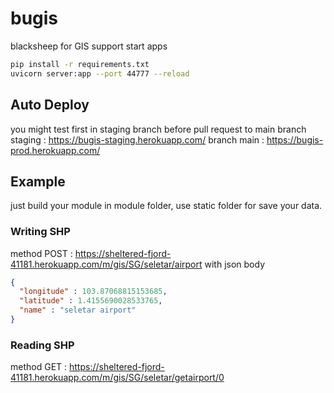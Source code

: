 # bugis
blacksheep for GIS support
start apps 
```sh
pip install -r requirements.txt
uvicorn server:app --port 44777 --reload
```
## Auto Deploy
you might test first in staging branch before pull request to main
branch staging : https://bugis-staging.herokuapp.com/
branch main : https://bugis-prod.herokuapp.com/

## Example
just build your module in module folder, use static folder for save your data.
### Writing SHP
method POST : https://sheltered-fjord-41181.herokuapp.com/m/gis/SG/seletar/airport
with json body
```json
{
  "longitude" : 103.87068815153685,
  "latitude" : 1.4155690028533765,
  "name" : "seletar airport"
}
```
### Reading SHP
method GET : https://sheltered-fjord-41181.herokuapp.com/m/gis/SG/seletar/getairport/0
